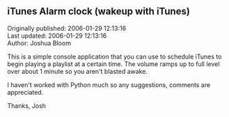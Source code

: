 ## iTunes Alarm clock (wakeup with iTunes)  
Originally published: 2006-01-29 12:13:16  
Last updated: 2006-01-29 12:13:16  
Author: Joshua Bloom  
  
This is a simple console application that you can use to schedule iTunes to begin playing a playlist at a certain time.
The volume ramps up to full level over about 1 minute so you aren't blasted awake.

I haven't worked with Python much so any suggestions, comments are appreciated.

Thanks,
Josh